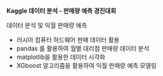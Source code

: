 
**Kaggle 데이터 분석 - 판매량 예측 경진대회**

데이터 분석 및 익월 판매량 예측
- 러시아 컴퓨터 하드웨어 판매 데이터 활용
- pandas 를 활용하여 월별 대리점 판매량 데이터 분석
- matplotlib을 활용한 데이터 시각화
- XGboost 알고리즘을 활용하여 익월 판매량 예측 모델링
